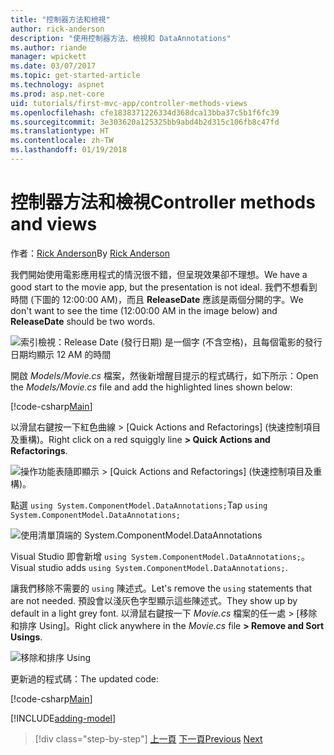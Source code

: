 ```yaml
---
title: "控制器方法和檢視"
author: rick-anderson
description: "使用控制器方法、檢視和 DataAnnotations"
ms.author: riande
manager: wpickett
ms.date: 03/07/2017
ms.topic: get-started-article
ms.technology: aspnet
ms.prod: asp.net-core
uid: tutorials/first-mvc-app/controller-methods-views
ms.openlocfilehash: cfe1838371226334d368dca13bba37c5b1f6fc39
ms.sourcegitcommit: 3e303620a125325bb9abd4b2d315c106fb8c47fd
ms.translationtype: HT
ms.contentlocale: zh-TW
ms.lasthandoff: 01/19/2018
---
```

# <a name="controller-methods-and-views"></a><span data-ttu-id="ed897-103">控制器方法和檢視</span><span class="sxs-lookup"><span data-stu-id="ed897-103">Controller methods and views</span></span>

<span data-ttu-id="ed897-104">作者：[Rick Anderson](https://twitter.com/RickAndMSFT)</span><span class="sxs-lookup"><span data-stu-id="ed897-104">By [Rick Anderson](https://twitter.com/RickAndMSFT)</span></span>

<span data-ttu-id="ed897-105">我們開始使用電影應用程式的情況很不錯，但呈現效果卻不理想。</span><span class="sxs-lookup"><span data-stu-id="ed897-105">We have a good start to the movie app, but the presentation is not ideal.</span></span> <span data-ttu-id="ed897-106">我們不想看到時間 (下圖的 12:00:00 AM)，而且 **ReleaseDate** 應該是兩個分開的字。</span><span class="sxs-lookup"><span data-stu-id="ed897-106">We don't want to see the time (12:00:00 AM in the image below) and **ReleaseDate** should be two words.</span></span>

![索引檢視：Release Date (發行日期) 是一個字 (不含空格)，且每個電影的發行日期均顯示 12 AM 的時間](working-with-sql/_static/m55.png)

<span data-ttu-id="ed897-108">開啟 *Models/Movie.cs* 檔案，然後新增醒目提示的程式碼行，如下所示：</span><span class="sxs-lookup"><span data-stu-id="ed897-108">Open the *Models/Movie.cs* file and add the highlighted lines shown below:</span></span>

[!code-csharp[Main](start-mvc/sample/MvcMovie/Models/MovieDateWithExtraUsings.cs?name=snippet_1&highlight=13-14)]

<span data-ttu-id="ed897-109">以滑鼠右鍵按一下紅色曲線 > [Quick Actions and Refactorings] \(快速控制項目及重構)。</span><span class="sxs-lookup"><span data-stu-id="ed897-109">Right click on a red squiggly line **> Quick Actions and Refactorings**.</span></span>

  ![操作功能表隨即顯示 **> [Quick Actions and Refactorings] (快速控制項目及重構)**。](controller-methods-views/_static/qa.png)


<span data-ttu-id="ed897-111">點選 `using System.ComponentModel.DataAnnotations;`</span><span class="sxs-lookup"><span data-stu-id="ed897-111">Tap `using System.ComponentModel.DataAnnotations;`</span></span>

  ![使用清單頂端的 System.ComponentModel.DataAnnotations](controller-methods-views/_static/da.png)

  <span data-ttu-id="ed897-113">Visual Studio 即會新增 `using System.ComponentModel.DataAnnotations;`。</span><span class="sxs-lookup"><span data-stu-id="ed897-113">Visual studio adds `using System.ComponentModel.DataAnnotations;`.</span></span>

<span data-ttu-id="ed897-114">讓我們移除不需要的 `using` 陳述式。</span><span class="sxs-lookup"><span data-stu-id="ed897-114">Let's remove the `using` statements that are not needed.</span></span> <span data-ttu-id="ed897-115">預設會以淺灰色字型顯示這些陳述式。</span><span class="sxs-lookup"><span data-stu-id="ed897-115">They show up by default in a light grey font.</span></span> <span data-ttu-id="ed897-116">以滑鼠右鍵按一下 *Movie.cs* 檔案的任一處 > [移除和排序 Using]。</span><span class="sxs-lookup"><span data-stu-id="ed897-116">Right click anywhere in the *Movie.cs* file **> Remove and Sort Usings**.</span></span>

![移除和排序 Using](controller-methods-views/_static/rm.png)

<span data-ttu-id="ed897-118">更新過的程式碼：</span><span class="sxs-lookup"><span data-stu-id="ed897-118">The updated code:</span></span>

[!code-csharp[Main](./start-mvc/sample/MvcMovie/Models/MovieDate.cs?name=snippet_1)]

<!-- include start -->

[!INCLUDE[adding-model](../../includes/mvc-intro/controller-methods-views.md)]

>[!div class="step-by-step"]
<span data-ttu-id="ed897-119">[上一頁](working-with-sql.md)
[下一頁](search.md)</span><span class="sxs-lookup"><span data-stu-id="ed897-119">[Previous](working-with-sql.md)
[Next](search.md)</span></span>  
